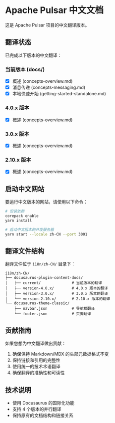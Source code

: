# Apache Pulsar 中文文档

这是 Apache Pulsar 项目的中文翻译版本。

## 翻译状态

已完成以下版本的中文翻译：

### 当前版本 (docs/)
- [x] 概述 (concepts-overview.md)
- [x] 消息传递 (concepts-messaging.md)
- [x] 本地快速开始 (getting-started-standalone.md)

### 4.0.x 版本
- [x] 概述 (concepts-overview.md)

### 3.0.x 版本
- [x] 概述 (concepts-overview.md)

### 2.10.x 版本
- [x] 概述 (concepts-overview.md)

## 启动中文网站

要运行中文版本的网站，请使用以下命令：

```bash
# 安装依赖
corepack enable
yarn install

# 启动中文版本的开发服务器
yarn start --locale zh-CN --port 3001
```

## 翻译文件结构

翻译文件位于 `i18n/zh-CN/` 目录下：

```
i18n/zh-CN/
├── docusaurus-plugin-content-docs/
│   ├── current/              # 当前版本的翻译
│   ├── version-4.0.x/        # 4.0.x 版本的翻译
│   ├── version-3.0.x/        # 3.0.x 版本的翻译
│   └── version-2.10.x/       # 2.10.x 版本的翻译
└── docusaurus-theme-classic/
    ├── navbar.json           # 导航栏翻译
    └── footer.json           # 页脚翻译
```

## 贡献指南

如果您想为中文翻译做出贡献：

1. 确保保持 Markdown/MDX 的头部元数据格式不变
2. 保持链接和引用的完整性
3. 使用统一的技术术语翻译
4. 确保翻译的准确性和可读性

## 技术说明

- 使用 Docusaurus 的国际化功能
- 支持 4 个版本的并行翻译
- 保持原有的文档结构和链接关系
